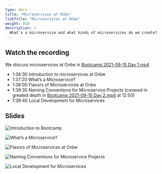 ```yaml
---
type: docs
title: "Microservices at Onbe"
linkTitle: "Microservices at Onbe"
weight: 010
description: >
  What's a microservice and what kinds of microservices do we create?
---
```


## Watch the recording

We discuss microservices at Onbe in
[Bootcamp 2021-09-15 Day 1.mp4](https://onbeco.sharepoint.com/sites/Technology/Shared%20Documents/General/Architecture/Presentations/Onbe%20Microservices%20Bootcamp/Recorded%20Sessions/Bootcamp%202021-09-15%20Day%201.mp4)

 - 1:36:30 Introduction to microservices at Onbe
 - 1:37:20 What’s a Microservice?
 - 1:38:00 Flavors of Microservices at Onbe
 - 1:39:30 Naming Conventions for Microservice Projects (covered in greated depth in [Bootcamp 2021-09-15 Day 2.mp4](https://onbeco.sharepoint.com/sites/Technology/Shared%20Documents/General/Architecture/Presentations/Onbe%20Microservices%20Bootcamp/Recorded%20Sessions/Bootcamp%202021-09-16%20Day%202.mp4) at 12:50)
 - 1:39:40 Local Development for Microservices

## Slides

![Introduction to Bootcamp](/images/bootcamp-slides/microservices-bootcamp/Slide42.PNG)

![What’s a Microservice?](/images/bootcamp-slides/microservices-bootcamp/Slide43.PNG)

![Flavors of Microservices at Onbe](/images/bootcamp-slides/microservices-bootcamp/Slide44.PNG)

![Naming Conventions for Microservice Projects](/images/bootcamp-slides/microservices-bootcamp/Slide45.PNG)

![Local Development for Microservices](/images/bootcamp-slides/microservices-bootcamp/Slide46.PNG)
